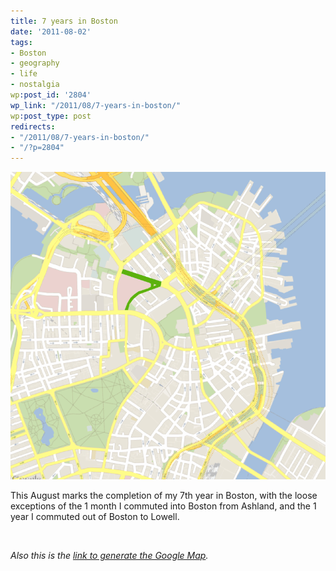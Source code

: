 ```yaml
---
title: 7 years in Boston
date: '2011-08-02'
tags:
- Boston
- geography
- life
- nostalgia
wp:post_id: '2804'
wp_link: "/2011/08/7-years-in-boston/"
wp:post_type: post
redirects:
- "/2011/08/7-years-in-boston/"
- "/?p=2804"
---
```


![](2011-08-02-7-years-in-Boston/7-years-in-boston.png "7-years-in-boston")

This August marks the completion of my 7th year in Boston, with the loose exceptions of the 1 month I commuted into Boston from Ashland, and the 1 year I commuted out of Boston to Lowell.

 

_Also this is the [link to generate the Google Map](http://maps.googleapis.com/maps/api/staticmap?center=42.360129,-71.059227&zoom=15&size=800x1000&maptype=roadmap&sensor=false&style=style=feature:road.local|element:labels|visibility:off|&style=feature:landscape|element:geometry|visibility:off)._

